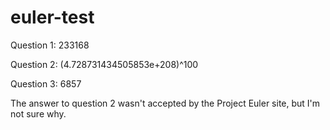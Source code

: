 # euler-test


Question 1: 233168

Question 2: (4.728731434505853e+208)^100

Question 3: 6857

The answer to question 2 wasn't accepted by the Project Euler site, but I'm not sure why.
